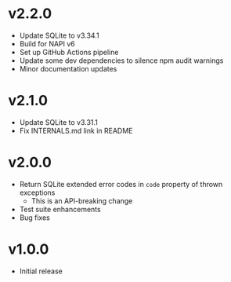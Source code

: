 # v2.2.0

- Update SQLite to v3.34.1
- Build for NAPI v6
- Set up GitHub Actions pipeline
- Update some dev dependencies to silence npm audit warnings
- Minor documentation updates

# v2.1.0

- Update SQLite to v3.31.1
- Fix INTERNALS.md link in README

# v2.0.0

- Return SQLite extended error codes in `code` property of thrown exceptions
  - This is an API-breaking change
- Test suite enhancements
- Bug fixes

# v1.0.0

- Initial release
